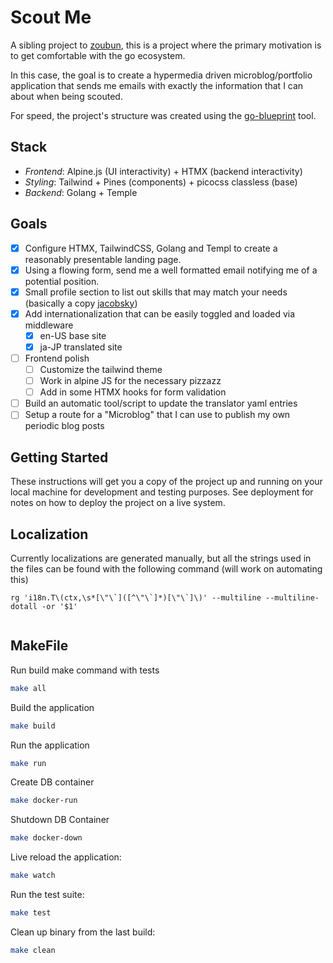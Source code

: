 # Scout Me

A sibling project to [zoubun](github.com/jacobsky/zoubun), this is a project where the primary motivation is to get comfortable with the go ecosystem.

In this case, the goal is to create a hypermedia driven microblog/portfolio application that sends me emails with exactly the information that I can about when being scouted.

For speed, the project's structure was created using the [go-blueprint](https://github.com/Melkeydev/go-blueprint) tool.

## Stack

- *Frontend*: Alpine.js (UI interactivity) + HTMX (backend interactivity)
- *Styling*: Tailwind + Pines (components) + picocss classless (base)
- *Backend*: Golang + Temple

## Goals
- [x] Configure HTMX, TailwindCSS, Golang and Templ to create a reasonably presentable landing page.
- [x] Using a flowing form, send me a well formatted email notifying me of a potential position.
- [x] Small profile section to list out skills that may match your needs (basically a copy [jacobsky](github.com/jacobsky/jacobsky))
- [x] Add internationalization that can be easily toggled and loaded via middleware
    - [x] en-US base site
    - [x] ja-JP translated site
- [ ] Frontend polish
    - [ ] Customize the tailwind theme
    - [ ] Work in alpine JS for the necessary pizzazz
    - [ ] Add in some HTMX hooks for form validation
- [ ] Build an automatic tool/script to update the translator yaml entries
- [ ] Setup a route for a "Microblog" that I can use to publish my own periodic blog posts

## Getting Started

These instructions will get you a copy of the project up and running on your local machine for development and testing purposes. See deployment for notes on how to deploy the project on a live system.

## Localization

Currently localizations are generated manually, but all the strings used in the files can be found with the following command (will work on automating this)
```
rg 'i18n.T\(ctx,\s*[\"\`]([^\"\`]*)[\"\`]\)' --multiline --multiline-dotall -or '$1'
```
```
```

## MakeFile

Run build make command with tests
```bash
make all
```

Build the application
```bash
make build
```

Run the application
```bash
make run
```
Create DB container
```bash
make docker-run
```

Shutdown DB Container
```bash
make docker-down
```

Live reload the application:
```bash
make watch
```

Run the test suite:
```bash
make test
```

Clean up binary from the last build:
```bash
make clean
```

